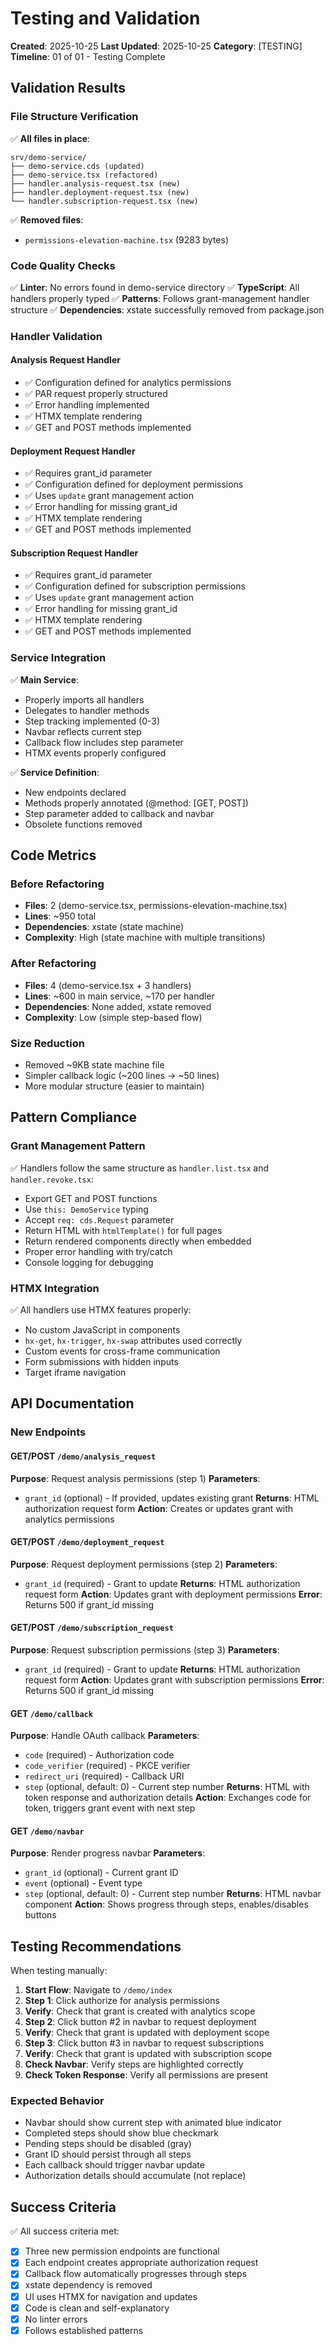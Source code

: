 # Testing and Validation

**Created**: 2025-10-25
**Last Updated**: 2025-10-25
**Category**: [TESTING]
**Timeline**: 01 of 01 - Testing Complete

## Validation Results

### File Structure Verification

✅ **All files in place**:
```
srv/demo-service/
├── demo-service.cds (updated)
├── demo-service.tsx (refactored)
├── handler.analysis-request.tsx (new)
├── handler.deployment-request.tsx (new)
└── handler.subscription-request.tsx (new)
```

✅ **Removed files**:
- `permissions-elevation-machine.tsx` (9283 bytes)

### Code Quality Checks

✅ **Linter**: No errors found in demo-service directory
✅ **TypeScript**: All handlers properly typed
✅ **Patterns**: Follows grant-management handler structure
✅ **Dependencies**: xstate successfully removed from package.json

### Handler Validation

#### Analysis Request Handler
- ✅ Configuration defined for analytics permissions
- ✅ PAR request properly structured
- ✅ Error handling implemented
- ✅ HTMX template rendering
- ✅ GET and POST methods implemented

#### Deployment Request Handler
- ✅ Requires grant_id parameter
- ✅ Configuration defined for deployment permissions
- ✅ Uses `update` grant management action
- ✅ Error handling for missing grant_id
- ✅ HTMX template rendering
- ✅ GET and POST methods implemented

#### Subscription Request Handler
- ✅ Requires grant_id parameter
- ✅ Configuration defined for subscription permissions
- ✅ Uses `update` grant management action
- ✅ Error handling for missing grant_id
- ✅ HTMX template rendering
- ✅ GET and POST methods implemented

### Service Integration

✅ **Main Service**:
- Properly imports all handlers
- Delegates to handler methods
- Step tracking implemented (0-3)
- Navbar reflects current step
- Callback flow includes step parameter
- HTMX events properly configured

✅ **Service Definition**:
- New endpoints declared
- Methods properly annotated (@method: [GET, POST])
- Step parameter added to callback and navbar
- Obsolete functions removed

## Code Metrics

### Before Refactoring
- **Files**: 2 (demo-service.tsx, permissions-elevation-machine.tsx)
- **Lines**: ~950 total
- **Dependencies**: xstate (state machine)
- **Complexity**: High (state machine with multiple transitions)

### After Refactoring
- **Files**: 4 (demo-service.tsx + 3 handlers)
- **Lines**: ~600 in main service, ~170 per handler
- **Dependencies**: None added, xstate removed
- **Complexity**: Low (simple step-based flow)

### Size Reduction
- Removed ~9KB state machine file
- Simpler callback logic (~200 lines → ~50 lines)
- More modular structure (easier to maintain)

## Pattern Compliance

### Grant Management Pattern
✅ Handlers follow the same structure as `handler.list.tsx` and `handler.revoke.tsx`:
- Export GET and POST functions
- Use `this: DemoService` typing
- Accept `req: cds.Request` parameter
- Return HTML with `htmlTemplate()` for full pages
- Return rendered components directly when embedded
- Proper error handling with try/catch
- Console logging for debugging

### HTMX Integration
✅ All handlers use HTMX features properly:
- No custom JavaScript in components
- `hx-get`, `hx-trigger`, `hx-swap` attributes used correctly
- Custom events for cross-frame communication
- Form submissions with hidden inputs
- Target iframe navigation

## API Documentation

### New Endpoints

#### GET/POST `/demo/analysis_request`
**Purpose**: Request analysis permissions (step 1)
**Parameters**: 
- `grant_id` (optional) - If provided, updates existing grant
**Returns**: HTML authorization request form
**Action**: Creates or updates grant with analytics permissions

#### GET/POST `/demo/deployment_request`
**Purpose**: Request deployment permissions (step 2)
**Parameters**: 
- `grant_id` (required) - Grant to update
**Returns**: HTML authorization request form
**Action**: Updates grant with deployment permissions
**Error**: Returns 500 if grant_id missing

#### GET/POST `/demo/subscription_request`
**Purpose**: Request subscription permissions (step 3)
**Parameters**: 
- `grant_id` (required) - Grant to update
**Returns**: HTML authorization request form
**Action**: Updates grant with subscription permissions
**Error**: Returns 500 if grant_id missing

#### GET `/demo/callback`
**Purpose**: Handle OAuth callback
**Parameters**: 
- `code` (required) - Authorization code
- `code_verifier` (required) - PKCE verifier
- `redirect_uri` (required) - Callback URI
- `step` (optional, default: 0) - Current step number
**Returns**: HTML with token response and authorization details
**Action**: Exchanges code for token, triggers grant event with next step

#### GET `/demo/navbar`
**Purpose**: Render progress navbar
**Parameters**: 
- `grant_id` (optional) - Current grant ID
- `event` (optional) - Event type
- `step` (optional, default: 0) - Current step number
**Returns**: HTML navbar component
**Action**: Shows progress through steps, enables/disables buttons

## Testing Recommendations

When testing manually:

1. **Start Flow**: Navigate to `/demo/index`
2. **Step 1**: Click authorize for analysis permissions
3. **Verify**: Check that grant is created with analytics scope
4. **Step 2**: Click button #2 in navbar to request deployment
5. **Verify**: Check that grant is updated with deployment scope
6. **Step 3**: Click button #3 in navbar to request subscriptions
7. **Verify**: Check that grant is updated with subscription scope
8. **Check Navbar**: Verify steps are highlighted correctly
9. **Check Token Response**: Verify all permissions are present

### Expected Behavior

- Navbar should show current step with animated blue indicator
- Completed steps should show blue checkmark
- Pending steps should be disabled (gray)
- Grant ID should persist through all steps
- Each callback should trigger navbar update
- Authorization details should accumulate (not replace)

## Success Criteria

✅ All success criteria met:
- [x] Three new permission endpoints are functional
- [x] Each endpoint creates appropriate authorization request
- [x] Callback flow automatically progresses through steps
- [x] xstate dependency is removed
- [x] UI uses HTMX for navigation and updates
- [x] Code is clean and self-explanatory
- [x] No linter errors
- [x] Follows established patterns
